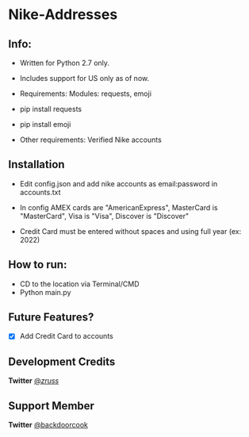 # Nike-Addresses

## Info:

- Written for Python 2.7 only.

- Includes support for US only as of now.

- Requirements: Modules: requests, emoji
- pip install requests
- pip install emoji

- Other requirements: Verified Nike accounts

## Installation

- Edit config.json and add nike accounts as email:password in accounts.txt

- In config AMEX cards are "AmericanExpress", MasterCard is "MasterCard", Visa is "Visa", Discover is "Discover"

- Credit Card must be entered without spaces and using full year (ex: 2022)

## How to run:

- CD to the location via Terminal/CMD
- Python main.py

## Future Features?

- [x] Add Credit Card to accounts


## Development Credits
**Twitter** [@_zruss_](https://twitter.com/_zruss_)

## Support Member
**Twitter** [@backdoorcook](https://twitter.com/Backdoorcook)
